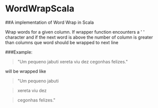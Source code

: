 # WordWrapScala
##A implementation of Word Wrap in Scala

Wrap words for a given column. If wrapper function encounters a ' ' character 
and if the next word is above the number of column is greater 
than columns que word should be wrapped to next line

###Example: 

>"Um pequeno jabuti xereta viu dez cegonhas felizes."

will be wrapped like 

>"Um pequeno jabuti

>xereta viu dez

>cegonhas felizes."
